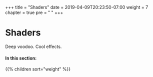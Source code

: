 +++
title = "Shaders"
date = 2019-04-09T20:23:50-07:00
weight = 7
chapter = true
pre = "<i class='fas fa-draw-polygon fa-fw'></i> "
+++

# <i class='fas fa-draw-polygon'></i> Shaders

Deep voodoo. Cool effects.

#### In this section:

{{% children  sort="weight" %}}
